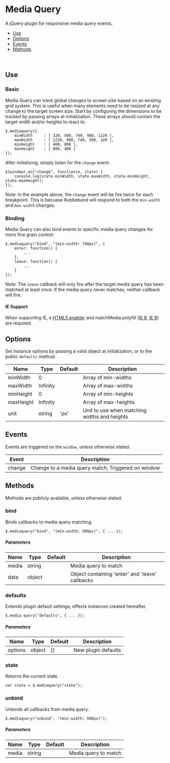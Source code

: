 # Media Query

A jQuery plugin for responsive media query events.

* [Use](#use)
* [Options](#options)
* [Events](#events)
* [Methods](#methods)
<br class="nav">

## Use 
### Basic

Media Query can track global changes to screen size based on an existing grid system. This is useful when many elements need to be resized at any change to the target screen size. Start by configuring the dimensions to be tracked by passing arrays at initialization. These arrays should contain the target width and/or heights to react to:

```
$.mediaquery({
	minWidth     : [ 320, 500, 740, 980, 1220 ],
	maxWidth     : [ 1220, 980, 740, 500, 320 ],
	minHeight    : [ 400, 800 ],
	maxHeight    : [ 800, 400 ]
});
```

After initializing, simply listen for the `change` event:

```
$(window).on("change", function(e, state) {
	console.log(state.minWidth, state.maxWidth, state.minHeight, state.maxHeight);
});
```

Note: In the example above, the `change` event will be fire twice for each breakpoint. This is becuase Rubbeband will respond to both the `min-width` and `max-width` changes.

### Binding

Media Query can also bind events to specific media query changes for more fine grain control:

```
$.mediaquery("bind", "(min-width: 740px)", {
	enter: function() {
		...
	},
	leave: function() {
		...
	}
});
```

Note: The `leave` callback will only fire after the target media query has been matched at least once. If the media query never matches, neither callback will fire.

#### IE Support

When supporting IE, a [HTML5 enabler](https://gist.github.com/benplum/8045366) and matchMedia polyfill ([IE 8](https://gist.github.com/benplum/8045336), [IE 9](https://gist.github.com/benplum/8045327)) are required.

## Options

Set instance options by passing a valid object at initialization, or to the public `defaults` method.

| Name | Type | Default | Description |
| --- | --- | --- | --- |
| minWidth |  0  |  | Array of min-widths |
| maxWidth |  Infinity  |  | Array of max-widths |
| minHeight |  0  |  | Array of min-heights |
| maxHeight |  Infinity  |  | Array of max-heights |
| unit | string | 'px' | Unit to use when matching widths and heights |

## Events

Events are triggered on the `window`, unless otherwise stated.

| Event | Description |
| --- | --- |
| change | Change to a media query match; Triggered on window |

## Methods

Methods are publicly available, unless otherwise stated.

### bind

Binds callbacks to media query matching.

```
$.mediaquery("bind", "(min-width: 500px)", { ... });
```

##### Parameters

| Name | Type | Default | Description |
| --- | --- | --- | --- |
| media | string |  | Media query to match |
| data | object |  | Object containing 'enter' and 'leave' callbacks |

### defaults

Extends plugin default settings; effects instances created hereafter.

```
$.media query("defaults", { ... });
```

##### Parameters

| Name | Type | Default | Description |
| --- | --- | --- | --- |
| options | object | {} | New plugin defaults |

### state

Returns the current state.

```
var state = $.mediaquery("state");
```

### unbind

Unbinds all callbacks from media query.

```
$.mediaquery("unbind", "(min-width: 500px)");
```

##### Parameters

| Name | Type | Default | Description |
| --- | --- | --- | --- |
| media | string |  | Media query to match |

